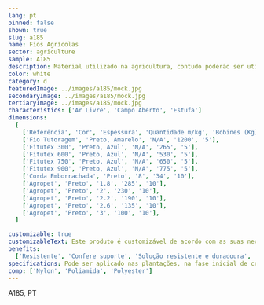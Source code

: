 ```yaml
---
lang: pt
pinned: false
shown: true
slug: a185
name: Fios Agrícolas
sector: agriculture
sample: A185
description: Material utilizado na agricultura, contudo poderão ser utilizados também na construção, jardinagem, bricolage, entre outros. Permite “atar” ou unir partes distintas, conferindo-lhe estabilidade e resistência.
color: white
category: d
featuredImage: ../images/a185/mock.jpg
secondaryImage: ../images/a185/mock.jpg
tertiaryImage: ../images/a185/mock.jpg
characteristics: ['Ar Livre', 'Campo Aberto', 'Estufa']
dimensions:
  [
    ['Referência', 'Cor', 'Espessura', 'Quantidade m/kg', 'Bobines (Kg)'],
    ['Fio Tutoragem', 'Preto, Amarelo', 'N/A', '1200', '5'],
    ['Fitutex 300', 'Preto, Azul', 'N/A', '265', '5'],
    ['Fitutex 600', 'Preto, Azul', 'N/A', '530', '5'],
    ['Fitutex 750', 'Preto, Azul', 'N/A', '650', '5'],
    ['Fitutex 900', 'Preto, Azul', 'N/A', '775', '5'],
    ['Corda Emborrachada', 'Preto', '8', '34', '10'],
    ['Agropet', 'Preto', '1.8', '285', '10'],
    ['Agropet', 'Preto', '2', '230', '10'],
    ['Agropet', 'Preto', '2.2', '190', '10'],
    ['Agropet', 'Preto', '2.6', '135', '10'],
    ['Agropet', 'Preto', '3', '100', '10'],
  ]

customizable: true
customizableText: Este produto é customizável de acordo com as suas necessidades. Contacte-nos para mais informações.
benefits:
  ['Resistente', 'Confere suporte', 'Solução resistente e duradoura', 'Maleável', 'Reutilizável']
specifications: Pode ser aplicado nas plantações, na fase inicial de crescimento e eventual evolução.
comp: ['Nylon', 'Poliamida', 'Polyester']
---
```


A185, PT
